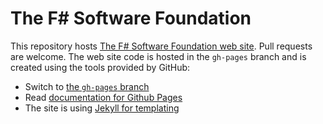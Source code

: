 # The F# Software Foundation

This repository hosts [The F# Software Foundation web site](http://fsharp.org/). Pull requests are welcome. The web site code is hosted in the `gh-pages` branch and is created using the tools provided by GitHub:

 * Switch to [the `gh-pages` branch](https://github.com/fsharp/fsfoundation/tree/gh-pages)
 * Read [documentation for Github Pages](https://help.github.com/categories/20/articles)
 * The site is using [Jekyll for templating](http://jekyllrb.com/docs/usage/)


